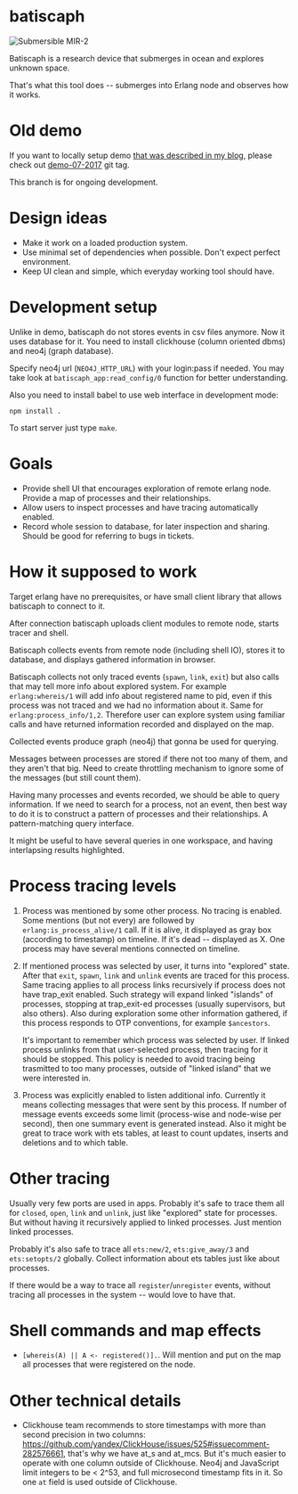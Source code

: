 # batiscaph

![Submersible MIR-2](https://pp.userapi.com/c639530/v639530374/4fcba/8ykO3N012hA.jpg)

Batiscaph is a research device that submerges in ocean and explores unknown space.

That's what this tool does -- submerges into Erlang node and observes how it works.

# Old demo

If you want to locally setup demo [that was described in my blog](http://vladimir-vg.me/erlang-shell-visualization-demo/), please check out [demo-07-2017](https://github.com/vladimir-vg/espace/tree/demo-07-2017) git tag.

This branch is for ongoing development.

# Design ideas

 * Make it work on a loaded production system.
 * Use minimal set of dependencies when possible. Don't expect perfect environment.
 * Keep UI clean and simple, which everyday working tool should have.

# Development setup

Unlike in demo, batiscaph do not stores events in csv files anymore. Now it uses database for it.
You need to install clickhouse (column oriented dbms) and neo4j (graph database).

Specify neo4j url (`NEO4J_HTTP_URL`) with your login:pass if needed.
You may take look at `batiscaph_app:read_config/0` function for better understanding.

Also you need to install babel to use web interface in development mode:

    npm install .

To start server just type `make`.

# Goals

 * Provide shell UI that encourages exploration of remote erlang node. Provide a map of processes and their relationships.
 * Allow users to inspect processes and have tracing automatically enabled.
 * Record whole session to database, for later inspection and sharing. Should be good for referring to bugs in tickets.

# How it supposed to work

Target erlang have no prerequisites, or have small client library that allows batiscaph to connect to it.

After connection batiscaph uploads client modules to remote node, starts tracer and shell.

Batiscaph collects events from remote node (including shell IO), stores it to database, and displays gathered information in browser.

Batiscaph collects not only traced events (`spawn`, `link`, `exit`) but also calls that may tell more info about explored system. For example `erlang:whereis/1` will add info about registered name to pid, even if this process was not traced and we had no information about it. Same for `erlang:process_info/1,2`. Therefore user can explore system using familiar calls and have returned information recorded and displayed on the map.

Collected events produce graph (neo4j) that gonna be used for querying.

Messages between processes are stored if there not too many of them, and they aren't that big. Need to create throttling mechanism to ignore some of the messages (but still count them).

Having many processes and events recorded, we should be able to query information. If we need to search for a process, not an event, then best way to do it is to construct a pattern of processes and their relationships. A pattern-matching query interface.

It might be useful to have several queries in one workspace, and having interlapsing results highlighted.

# Process tracing levels

 1. Process was mentioned by some other process. No tracing is enabled. Some mentions (but not every) are followed by `erlang:is_process_alive/1` call. If it is alive, it displayed as gray box (according to timestamp) on timeline. If it's dead -- displayed as X. One process may have several mentions connected on timeline.

 1. If mentioned process was selected by user, it turns into "explored" state. After that `exit`, `spawn`, `link` and `unlink` events are traced for this process. Same tracing applies to all process links recursively if process does not have trap_exit enabled. Such strategy will expand linked "islands" of processes, stopping at trap_exit-ed processes (usually supervisors, but also others). Also during exploration some other information gathered, if this process responds to OTP conventions, for example `$ancestors`.
    
    It's important to remember which process was selected by user. If linked process unlinks from that user-selected process, then tracing for it should be stopped. This policy is needed to avoid tracing being trasmitted to too many processes, outside of "linked island" that we were interested in.

1. Process was explicitly enabled to listen additional info. Currently it means collecting messages that were sent by this process. If number of message events exceeds some limit (process-wise and node-wise per second), then one summary event is generated instead. Also it might be great to trace work with ets tables, at least to count updates, inserts and deletions and to which table.

# Other tracing

Usually very few ports are used in apps. Probably it's safe to trace them all for `closed`, `open`, `link` and `unlink`, just like "explored" state for processes. But without having it recursively applied to linked processes. Just mention linked processes.

Probably it's also safe to trace all `ets:new/2`, `ets:give_away/3` and `ets:setopts/2` globally. Collect information about ets tables just like about processes.

If there would be a way to trace all `register`/`unregister` events, without tracing all processes in the system -- would love to have that.

# Shell commands and map effects

 * `[whereis(A) || A <- registered()].`. Will mention and put on the map all processes that were registered on the node.

# Other technical details

 * Clickhouse team recommends to store timestamps with more than second precision in two columns: https://github.com/yandex/ClickHouse/issues/525#issuecomment-282576661, that's why we have at_s and at_mcs. But it's much easier to operate with one column outside of Clickhouse. Neo4j and JavaScript limit integers to be < 2^53, and full microsecond timestamp fits in it. So one `at` field is used outside of Clickhouse.
